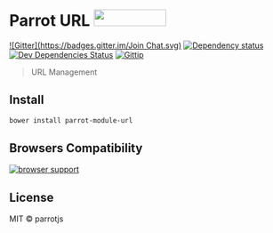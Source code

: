 # Parrot URL <a href="http://bower.io/search/?q=parrot-module-url"><img src="http://benschwarz.github.io/bower-badges/badge@2x.png" width="130" height="30"></a>

[![Gitter](https://badges.gitter.im/Join Chat.svg)](https://gitter.im/parrotjs/Parrotjs?utm_source=badge&utm_medium=badge&utm_campaign=pr-badge&utm_content=badge)
[![Dependency status](http://img.shields.io/david/parrotjs/Parrotjs.svg?style=flat)](https://david-dm.org/parrotjs/Parrotjs)
[![Dev Dependencies Status](http://img.shields.io/david/dev/parrotjs/Parrotjs.svg?style=flat)](https://david-dm.org/parrotjs/Parrotjs#info=devDependencies)
[![Gittip](http://img.shields.io/gittip/Kikobeats.svg?style=flat)](https://www.gittip.com/Kikobeats/)

> URL Management

## Install

```bash
bower install parrot-module-url
```

## Browsers Compatibility

[![browser support](https://ci.testling.com/parrotjs/parrot-module-url.png)
](https://ci.testling.com/parrotjs/parrot-module-url)

## License

MIT © parrotjs
